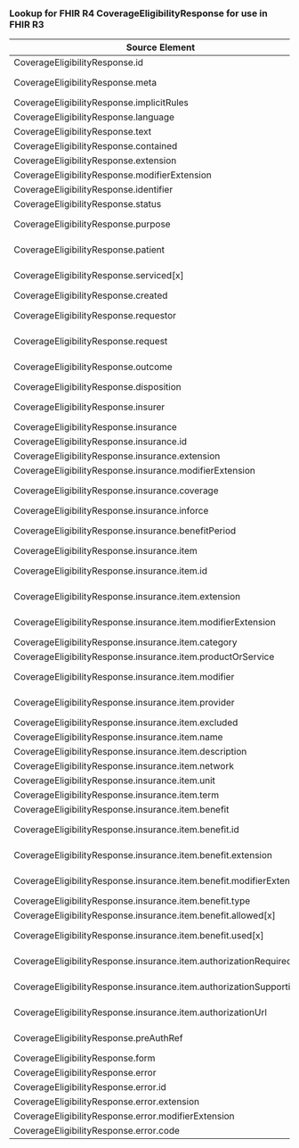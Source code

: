 ### Lookup for FHIR R4 CoverageEligibilityResponse for use in FHIR R3

| Source Element | Usage | Target |
| -------------- | ----- | ------ |
| CoverageEligibilityResponse.id | UseElementSameName | EligibilityResponse.id |
| CoverageEligibilityResponse.meta | UseExtension | http://hl7.org/fhir/4.0/StructureDefinition/extension-CoverageEligibilityResponse.meta |
| CoverageEligibilityResponse.implicitRules | UseElementSameName | EligibilityResponse.implicitRules |
| CoverageEligibilityResponse.language | UseElementSameName | EligibilityResponse.language |
| CoverageEligibilityResponse.text | UseElementSameName | EligibilityResponse.text |
| CoverageEligibilityResponse.contained | UseElementSameName | EligibilityResponse.contained |
| CoverageEligibilityResponse.extension | UseElementSameName | EligibilityResponse.extension |
| CoverageEligibilityResponse.modifierExtension | UseElementSameName | EligibilityResponse.modifierExtension |
| CoverageEligibilityResponse.identifier | UseElementSameName | EligibilityResponse.identifier |
| CoverageEligibilityResponse.status | UseElementSameName | EligibilityResponse.status |
| CoverageEligibilityResponse.purpose | UseExtension | http://hl7.org/fhir/4.0/StructureDefinition/extension-CoverageEligibilityResponse.purpose |
| CoverageEligibilityResponse.patient | UseExtension | http://hl7.org/fhir/4.0/StructureDefinition/extension-CoverageEligibilityResponse.patient |
| CoverageEligibilityResponse.serviced[x] | UseExtension | http://hl7.org/fhir/4.0/StructureDefinition/extension-CoverageEligibilityResponse.serviced |
| CoverageEligibilityResponse.created | UseElementSameName | EligibilityResponse.created |
| CoverageEligibilityResponse.requestor | UseExtension | http://hl7.org/fhir/4.0/StructureDefinition/extension-CoverageEligibilityResponse.requestor |
| CoverageEligibilityResponse.request | UseExtension | http://hl7.org/fhir/4.0/StructureDefinition/extension-CoverageEligibilityResponse.request |
| CoverageEligibilityResponse.outcome | UseExtension | http://hl7.org/fhir/4.0/StructureDefinition/extension-CoverageEligibilityResponse.outcome |
| CoverageEligibilityResponse.disposition | UseElementSameName | EligibilityResponse.disposition |
| CoverageEligibilityResponse.insurer | UseExtension | http://hl7.org/fhir/4.0/StructureDefinition/extension-CoverageEligibilityResponse.insurer |
| CoverageEligibilityResponse.insurance | UseElementSameName | EligibilityResponse.insurance |
| CoverageEligibilityResponse.insurance.id | UseElementSameName | EligibilityResponse.insurance.id |
| CoverageEligibilityResponse.insurance.extension | UseElementSameName | EligibilityResponse.insurance.extension |
| CoverageEligibilityResponse.insurance.modifierExtension | UseElementSameName | EligibilityResponse.insurance.modifierExtension |
| CoverageEligibilityResponse.insurance.coverage | UseExtension | http://hl7.org/fhir/4.0/StructureDefinition/extension-CoverageEligibilityResponse.insurance.coverage |
| CoverageEligibilityResponse.insurance.inforce | UseElementSameName | EligibilityResponse.inforce |
| CoverageEligibilityResponse.insurance.benefitPeriod | UseExtension | http://hl7.org/fhir/4.0/StructureDefinition/extension-CoverageEligibilityResponse.insurance.benefitPeriod |
| CoverageEligibilityResponse.insurance.item | UseElementSameName | EligibilityResponse.insurance.benefitBalance |
| CoverageEligibilityResponse.insurance.item.id | UseExtension | http://hl7.org/fhir/4.0/StructureDefinition/extension-CoverageEligibilityResponse.insurance.item.id |
| CoverageEligibilityResponse.insurance.item.extension | UseExtension | http://hl7.org/fhir/4.0/StructureDefinition/extension-CoverageEligibilityResponse.insurance.item.extension |
| CoverageEligibilityResponse.insurance.item.modifierExtension | UseExtension | http://hl7.org/fhir/4.0/StructureDefinition/extension-CoverageEligibilityResponse.insurance.item.modifierExtension |
| CoverageEligibilityResponse.insurance.item.category | UseElementSameName | EligibilityResponse.insurance.benefitBalance.category |
| CoverageEligibilityResponse.insurance.item.productOrService | UseElementSameName | EligibilityResponse.insurance.benefitBalance.subCategory |
| CoverageEligibilityResponse.insurance.item.modifier | UseExtension | http://hl7.org/fhir/4.0/StructureDefinition/extension-CoverageEligibilityResponse.insurance.item.modifier |
| CoverageEligibilityResponse.insurance.item.provider | UseExtension | http://hl7.org/fhir/4.0/StructureDefinition/extension-CoverageEligibilityResponse.insurance.item.provider |
| CoverageEligibilityResponse.insurance.item.excluded | UseElementSameName | EligibilityResponse.insurance.benefitBalance.excluded |
| CoverageEligibilityResponse.insurance.item.name | UseElementSameName | EligibilityResponse.insurance.benefitBalance.name |
| CoverageEligibilityResponse.insurance.item.description | UseElementSameName | EligibilityResponse.insurance.benefitBalance.description |
| CoverageEligibilityResponse.insurance.item.network | UseElementSameName | EligibilityResponse.insurance.benefitBalance.network |
| CoverageEligibilityResponse.insurance.item.unit | UseElementSameName | EligibilityResponse.insurance.benefitBalance.unit |
| CoverageEligibilityResponse.insurance.item.term | UseElementSameName | EligibilityResponse.insurance.benefitBalance.term |
| CoverageEligibilityResponse.insurance.item.benefit | UseElementSameName | EligibilityResponse.insurance.benefitBalance.financial |
| CoverageEligibilityResponse.insurance.item.benefit.id | UseExtension | http://hl7.org/fhir/4.0/StructureDefinition/extension-CoverageEligibilityResponse.insurance.item.benefit.id |
| CoverageEligibilityResponse.insurance.item.benefit.extension | UseExtension | http://hl7.org/fhir/4.0/StructureDefinition/extension-CoverageEligibilityResponse.insurance.item.benefit.extension |
| CoverageEligibilityResponse.insurance.item.benefit.modifierExtension | UseExtension | http://hl7.org/fhir/4.0/StructureDefinition/extension-CoverageEligibilityResponse.insurance.item.benefit.modifierExtension |
| CoverageEligibilityResponse.insurance.item.benefit.type | UseElementSameName | EligibilityResponse.insurance.benefitBalance.financial.type |
| CoverageEligibilityResponse.insurance.item.benefit.allowed[x] | UseElementSameName | EligibilityResponse.insurance.benefitBalance.financial.allowed[x] |
| CoverageEligibilityResponse.insurance.item.benefit.used[x] | UseExtension | http://hl7.org/fhir/4.0/StructureDefinition/extension-CoverageEligibilityResponse.insurance.item.benefit.used |
| CoverageEligibilityResponse.insurance.item.authorizationRequired | UseExtension | http://hl7.org/fhir/4.0/StructureDefinition/extension-CoverageEligibilityResponse.insurance.item.authorizationRequired |
| CoverageEligibilityResponse.insurance.item.authorizationSupporting | UseExtension | http://hl7.org/fhir/4.0/StructureDefinition/extension-CoverageEligibilityResponse.insurance.item.authorizationSupporting |
| CoverageEligibilityResponse.insurance.item.authorizationUrl | UseExtension | http://hl7.org/fhir/4.0/StructureDefinition/extension-CoverageEligibilityResponse.insurance.item.authorizationUrl |
| CoverageEligibilityResponse.preAuthRef | UseExtension | http://hl7.org/fhir/4.0/StructureDefinition/extension-CoverageEligibilityResponse.preAuthRef |
| CoverageEligibilityResponse.form | UseElementSameName | EligibilityResponse.form |
| CoverageEligibilityResponse.error | UseElementSameName | EligibilityResponse.error |
| CoverageEligibilityResponse.error.id | UseElementSameName | EligibilityResponse.error.id |
| CoverageEligibilityResponse.error.extension | UseElementSameName | EligibilityResponse.error.extension |
| CoverageEligibilityResponse.error.modifierExtension | UseElementSameName | EligibilityResponse.error.modifierExtension |
| CoverageEligibilityResponse.error.code | UseElementSameName | EligibilityResponse.error.code |
